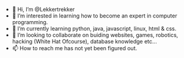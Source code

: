 - 👋 Hi, I’m @Lekkertrekker
- 👀 I’m interested in learning how to become an expert in computer programming.
- 🌱 I’m currently learning python, java, javascript, linux, html & css.
- 💞️ I’m looking to collaborate on buiding websites, games, robotics, hacking (White Hat Ofcourse), database knowledge etc...
- 📫 How to reach me has not yet been figured out.

<!---
Lekkertrekker/Lekkertrekker is a ✨ special ✨ repository because its `README.md` (this file) appears on your GitHub profile.
You can click the Preview link to take a look at your changes.
--->
